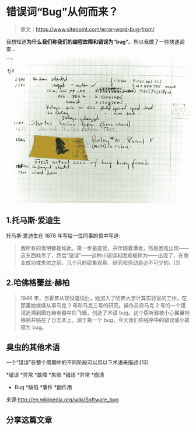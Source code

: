 # 错误词“Bug”从何而来？

> 原文：<https://www.sitepoint.com/error-word-bug-from/>

我想知道**为什么我们称我们的编程故障和错误为“bug”**。所以我做了一些快速调查…

![computer-moth-bug](img/3fa03d952abae7ad133c7d898ea859aa.png)

## 1.托马斯·爱迪生

托马斯·爱迪生在 1878 年写给一位同事的信中写道:

> 我所有的发明都是如此。第一步是直觉，并伴随着爆发，然后困难出现——这东西耗尽了，然后“错误”——这种小错误和困难被称为——出现了，在商业成功或失败之前，几个月的密集观察、研究和劳动是必不可少的。[3]

## 2.哈佛格蕾丝·赫柏

> 1946 年，当霍普从现役退役后，她加入了哈佛大学计算实验室的工作，在那里她继续从事马克 2 号和马克三号的研究。操作员将马克 2 号的一个错误追溯到困在继电器中的飞蛾，创造了术语 bug。这个窃听器被小心翼翼地移除并贴在了日志本上。源于第一个 bug，今天我们称程序中的错误或小故障为 bug。

## 臭虫的其他术语

一个“错误”在整个周期中的不同阶段可以用以下术语来描述:[13]

*错误
*异常
*故障
*失败
*错误
*异常
*崩溃
* Bug
*缺陷
*事件
*副作用

来源:http://en.wikipedia.org/wiki/Software_bug

## 分享这篇文章